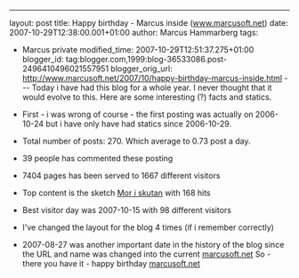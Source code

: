 ---
layout: post
title: Happy birthday - Marcus inside
(www.marcusoft.net)
date: 2007-10-29T12:38:00.001+01:00
author: Marcus Hammarberg
tags:
  - Marcus private
modified_time: 2007-10-29T12:51:37.275+01:00
blogger_id: tag:blogger.com,1999:blog-36533086.post-2496410496021557951
blogger_orig_url: http://www.marcusoft.net/2007/10/happy-birthday-marcus-inside.html ---
Today i have had this blog for a whole year. I never thought that it
would evolve to this. Here are some interesting (?) facts and statics.


-   First - i was wrong of course - the first posting was actually on
    2006-10-24 but i have only have had statics since 2006-10-29.
-   Total number of posts: 270. Which average to 0.73 post a day.
-   39 people has commented these posting
-   7404 pages has been served to 1667 different visitors
-   Top content is the sketch [Mor i
    skutan](http://marcushammarberg.blogspot.com/2007/08/mor-i-skutan.html)
    with 168 hits
-   Best visitor day was 2007-10-15 with 98 different visitors
-   I've changed the layout for the blog 4 times (if i remember
    correctly)
-   2007-08-27 was another important date in the history of the blog
    since the URL and name was changed into the current
    [marcusoft.net](http://www.marcusoft.net/)
So - there you have it - happy birthday
[marcusoft.net](http://www.marcusoft.net/)
